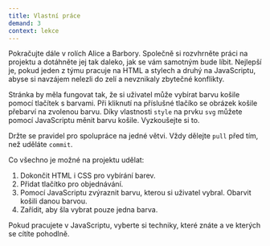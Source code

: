 ```yaml
---
title: Vlastní práce
demand: 3
context: lekce
---
```


Pokračujte dále v rolích Alice a Barbory. Společně si rozvhrněte práci na projektu a dotáhněte jej tak daleko, jak se vám samotným bude líbit. Nejlepší je, pokud jeden z týmu pracuje na HTML a stylech a druhý na JavaScriptu, abyse si navzájem nelezli do zelí a nevznikaly zbytečné konflikty.

Stránka by měla fungovat tak, že si uživatel může vybírat barvu košile pomocí tlačítek s barvami. Při kliknutí na příslušné tlačíko se obrázek košile přebarví na zvolenou barvu. Díky vlastnosti `style` na prvku `svg` můžete pomocí JavaScriptu měnit barvu košile. Vyzkoušejte si to.

Držte se pravidel pro spolupráce na jedné větvi. Vždy dělejte `pull` před tím, než uděláte `commit`.

Co všechno je možné na projektu udělat:

1. Dokončit HTML i CSS pro vybírání barev.
1. Přidat tlačítko pro objednávání.
1. Pomocí JavaScriptu zvýraznit barvu, kterou si uživatel vybral. Obarvit košili danou barvou.
1. Zařídit, aby šla vybrat pouze jedna barva.

Pokud pracujete v JavaScriptu, vyberte si techniky, které znáte a ve kterých se cítíte pohodlně.
